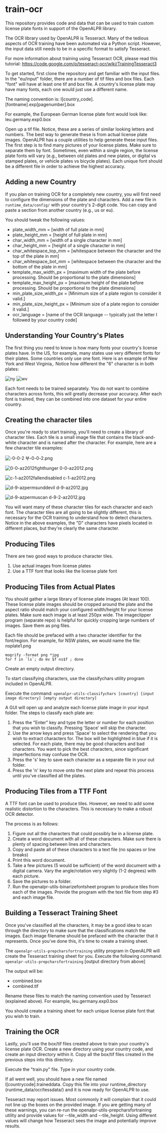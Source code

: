 train-ocr
=========

This repository provides code and data that can be used to train custom license
plate fonts in support of the OpenALPR library.

The OCR library used by OpenALPR is Tesseract.  Many of the tedious aspects of
OCR training have been automated via a Python script.  However, the input data
still needs to be in a specific format to satisfy Tesseract.

For more information about training using Tesseract OCR, please read this
tutorial: https://code.google.com/p/tesseract-ocr/wiki/TrainingTesseract3

To get started, first clone the repository and get familiar with the input
files.  In the "eu/input" folder, there are a number of tif files and box
files.  Each "font" will have at least one tif and box file.  A country's
license plate may have many fonts, each one would just use a different name.

The naming convention is:
l[country_code].[fontname].exp[pagenumber].box

For example, the European German license plate font would look like:
leu.germany.exp0.box

Open up a tif file.  Notice, these are a series of similar looking letters and
numbers.  The best way to generate these is from actual license plate images.
OpenALPR has a couple utilities to help generate these input files.  The first
step is to find many pictures of your license plates.  Make sure to separate
them by font.  Sometimes, even within a single region, the license plate fonts
will vary (e.g., between old plates and new plates, or digital vs stamped
plates, or vehicle plates vs bicycle plates).  Each unique font should be a
different file in order to achieve the highest accuracy.

Adding a new Country
--------------------

If you plan on training OCR for a completely new country, you will first need
to configure the dimensions of the plate and characters.  Add a new file in
```runtime_data/config/``` with your country's 2-digit code.  You can copy and paste
a section from another country (e.g., us or eu).  

You should tweak the following values:

  - plate_width_mm = [width of full plate in mm]
  - plate_height_mm = [height of full plate in mm]
  - char_width_mm = [width of a single character in mm]
  - char_height_mm = [height of a single character in mm]
  - char_whitespace_top_mm = [whitespace between the character and the top of the plate in mm]
  - char_whitespace_bot_mm = [whitespace between the character and the bottom of the plate in mm]
  - template_max_width_px = [maximum width of the plate before processing.  Should be proportional to the plate dimensions]
  - template_max_height_px = [maximum height of the plate before processing.  Should be proportional to the plate dimensions]
  - min_plate_size_width_px = [Minimum size of a plate region to consider it valid.]
  - min_plate_size_height_px = [Minimum size of a plate region to consider it valid.]
  - ocr_language = [name of the OCR language -- typically just the letter l followed by your country code]

Understanding Your Country's Plates
------------------------

The first thing you need to know is how many fonts your country's license
plates have.  In the US, for example, many states use very different fonts for
their plates.  Some countries only use one font.  Here is an example of New
York and West Virginia,.  Notice how different the "6" character is in both
plates:

![ny](https://cloud.githubusercontent.com/assets/508260/7515059/78f64494-f491-11e4-9795-aef6b9100cd2.jpg)
![wv](https://cloud.githubusercontent.com/assets/508260/7515062/7c0fb5ac-f491-11e4-9bff-42e082995c45.jpg)

Each font needs to be trained separately.  You do not want to combine
characters across fonts, this will greatly decrease your accuracy.  After each
font is trained, they can be combined into one dataset for your entire country.

Creating the character tiles
----------------------------

Once you're ready to start training, you'll need to create a library of
character tiles.  Each tile is a small image file that contains the
black-and-white character and is named after the character.  For example, here
are a few character tile examples:

![-0-0-2](https://cloud.githubusercontent.com/assets/508260/7515148/5b3711da-f492-11e4-96c2-1f62778450f4.png)
부-0-0-2.png

![0-0-az2012fighthunger](https://cloud.githubusercontent.com/assets/508260/7515157/731716ba-f492-11e4-9d78-a5c98e8f025b.jpg)
0-0-az2012.png

![c-1-az2012fallendisabled](https://cloud.githubusercontent.com/assets/508260/7515159/819e92f8-f492-11e4-9d79-7a865be9ec46.jpg)
c-1-az2012.png

![d-9-azpermsunddevil](https://cloud.githubusercontent.com/assets/508260/7515229/2e877890-f493-11e4-9c7c-5a193e9cefef.jpg)
d-9-az2012.jpg

![d-9-azpermuscan](https://cloud.githubusercontent.com/assets/508260/7515228/2e8567c6-f493-11e4-823b-2e8c7f035389.jpg)
d-9-2-az2012.jpg

You will want many of these character tiles for each character and each font.
The character tiles are all going to be slightly different, this is necessary
for the OCR training to understand how to detect characters.  Notice in the
above examples, the "D" characters have pixels located in different places, but
they're clearly the same character.

Producing Tiles
----------------
There are two good ways to produce character tiles.

  1. Use actual images from license plates
  2. Use a TTF font that looks like the license plate font

Producing Tiles from Actual Plates
----------------------

You should gather a large library of license plate images (At least 100).
These license plate images should be cropped around the plate and the aspect
ratio should match your configured width/height for your license plates.  Make
sure each image is at least 250px wide.  The imageclipper program (separate
repo) is helpful for quickly cropping large numbers of images.  Save them as
png files.

Each file should be prefaced with a two character identifier for the
font/region.  For example, for NSW plates, we would name the file:
*ns*plate1.png

```
mogrify -format png *jpg     
for f in `ls`; do mv $f ns$f ; done 
```

Create an empty output directory.

To start classifying characters, use the classifychars utility program included
in OpenALPR.

Execute the command:
```openalpr-utils-classifychars [country] [input image directory] [empty output directory]```

A GUI will open up and analyze each license plate image in your input folder.
The steps to classify each plate are:
  1. Press the "Enter" key and type the letter or number for each position that
     you wish to classify.  Pressing 'Space' will skip the character.
  2. Use the arrow keys and press 'Space' to select the rendering that you wish
     to extract characters for.  The box will be highlighted in blue if it is
     selected.  For each plate, there may be good characters and bad characters.
     You want to pick the best characters, since significant imperfections may
     confuse the OCR.
  3. Press the 's' key to save each character as a separate file in your out
     folder.
  4. Press the 'n' key to move onto the next plate and repeat this process
     until you've classified all the plates.

Producing Tiles from a TTF Font
-------------------------------

A TTF font can be used to produce tiles.  However, we need to add some
realistic distortion to the characters.  This is necessary to make a robust OCR
detector.

The process is as follows:

  1. Figure out all the characters that could possibly be in a license plate.
  2. Create a word document with all of these characters.  Make sure there is
     plenty of spacing between lines and characters.
  3. Copy and paste all of these characters to a text file (no spaces or line
     breaks)
  3. Print this word document.
  4. Take a few pictures (5 would be sufficient) of the word document with a
     digital camera.  Vary the angle/rotation very slightly (1-2 degrees) with
     each picture.
  5. Save the pictures to a folder.
  6. Run the openalpr-utils-binarizefontsheet program to produce tiles from
     each of the images.  Provide the program with the text file from step #3
     and each image file.


Building a Tesseract Training Sheet
-----------------------------------

Once you've classified all the characters, it may be a good idea to scan
through the directory to make sure that the classifications match the images.
Each image filename should be prefaced with the character that it represents.
Once you've done this, it's time to create a training sheet.

The ```openalpr-utils-prepcharsfortraining``` utility program in OpenALPR will
create the Tesseract training sheet for you.  Execute the following command:
```openalpr-utils-prepcharsfortraining``` [output directory from above]

The output will be:
  - combined.box
  - combined.tif

Rename these files to match the naming convention used by Tesseract (explained
above).  For example, leu.germany.exp0.box

You should create a training sheet for each unique license plate font that you
wish to train.

Training the OCR
----------------

Lastly, you'll use the box/tif files created above to train your country's
license plate OCR.  Create a new directory using your country code, and create
an input directory within it.  Copy all the box/tif files created in the
previous steps into this directory.

Execute the "train.py" file.  Type in your country code.

If all went well, you should have a new file named l[countrycode].traineddata.
Copy this file into your runtime_directory (runtime_data/ocr/tessdata/) and it
is now ready for OpenALPR to use.

Tesseract may report issues.  Most commonly it will complain that it could not
line up the boxes on the provided image.  If you are getting many of these
warnings, you can re-run the openalpr-utils-prepcharsfortraining utility and
provide values for --tile_width and --tile_height.  Using different values will
change how Tesseract sees the image and potentially improve results.
